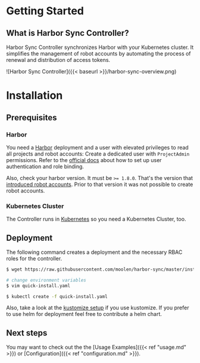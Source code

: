 # Getting Started

## What is Harbor Sync Controller?
Harbor Sync Controller synchronizes Harbor with your Kubernetes cluster. It simplifies the management of robot accounts by automating the process of renewal and distribution of access tokens.

![Harbor Sync Controller]({{< baseurl >}}/harbor-sync-overview.png)

# Installation

## Prerequisites
### Harbor
You need a [Harbor](https://goharbor.io/#getting-started) deployment and a user with elevated privileges to read all projects and robot accounts: Create a dedicated user with `ProjectAdmin` permissions. Refer to the [official docs](https://github.com/goharbor/harbor/blob/master/docs/user_guide.md) about how to set up user authentication and role binding.

Also, check your harbor version. It must be `>= 1.8.0`. That's the version that [introduced robot accounts](https://github.com/goharbor/harbor/releases/tag/v1.8.0). Prior to that version it was not possible to create robot accounts.


### Kubernetes Cluster
The Controller runs in [Kubernetes](https://kubernetes.io) so you need a Kubernetes Cluster, too.

## Deployment

The following command creates a deployment and the necessary RBAC roles for the controller.

```bash
$ wget https://raw.githubusercontent.com/moolen/harbor-sync/master/install/kubernetes/quick-install.yaml

# change environment variables
$ vim quick-install.yaml

$ kubectl create -f quick-install.yaml
```

Also, take a look at the [kustomize setup](https://github.com/moolen/harbor-sync/tree/master/config) if you use kustomize. If you prefer to use helm for deployment feel free to contribute a helm chart.

## Next steps

You may want to check out the the [Usage Examples]({{< ref "usage.md" >}}) or [Configuration]({{< ref "configuration.md" >}}).
